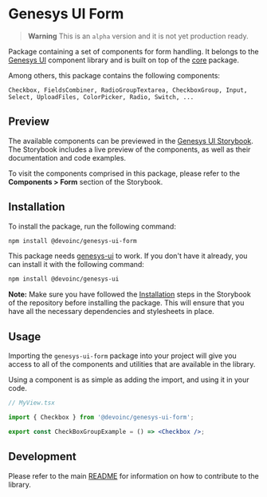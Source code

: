 # Genesys UI Form

> **Warning**
> This is an `alpha` version and it is not yet production ready.

Package containing a set of components for form handling. It belongs to the [Genesys UI](https://github.com/DevoInc/genesys-ui) component library and is built on top of the [core](https://github.com/DevoInc/genesys-ui/tree/master/packages/core) package.

Among others, this package contains the following components:

```
Checkbox, FieldsCombiner, RadioGroupTextarea, CheckboxGroup, Input, Select, UploadFiles, ColorPicker, Radio, Switch, ...
```

## Preview

The available components can be previewed in the [Genesys UI Storybook](https://devoinc.github.io/genesys-ui/).
The Storybook includes a live preview of the components, as well as their documentation and code examples.

To visit the components comprised in this package, please refer to the **Components > Form** section of the Storybook.

## Installation

To install the package, run the following command:

```sh
npm install @devoinc/genesys-ui-form
```

This package needs [genesys-ui](https://www.npmjs.com/package/@devoinc/genesys-ui) to work. If you don't have it already, you can install it with the following command:

```sh
npm install @devoinc/genesys-ui
```

**Note:** Make sure you have followed the [Installation](https://devoinc.github.io/genesys-ui/?path=/docs/getting-started-installation--docs) steps in the Storybook of the repository before installing the package. This will ensure that you have all the necessary dependencies and stylesheets in place.

## Usage

Importing the `genesys-ui-form` package into your project will give you access to all of the components and utilities that are available in the library.

Using a component is as simple as adding the import, and using it in your code.

```jsx
// MyView.tsx

import { Checkbox } from '@devoinc/genesys-ui-form';

export const CheckBoxGroupExample = () => <Checkbox />;
```

## Development

Please refer to the main [README](https://github.com/DevoInc/genesys-ui#readme) for information on how to contribute to the library.
